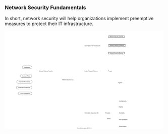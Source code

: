 ### Network Security Fundamentals


In short, network security will help organizations implement preemptive measures to protect their IT infrastructure.


![Image](./Network%20Security%20Fundamentals.drawio.svg)